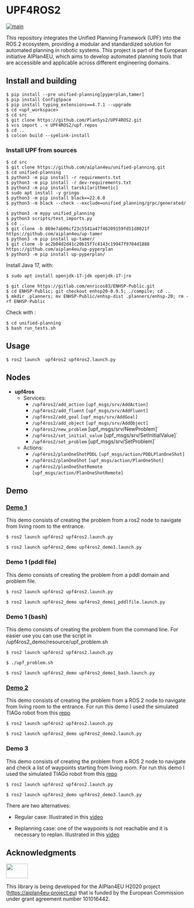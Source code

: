 # UPF4ROS2

[![main](https://github.com/PlanSys2/UPF4ROS2/actions/workflows/main.yaml/badge.svg)](https://github.com/PlanSys2/UPF4ROS2/actions/workflows/main.yaml)

This repository integrates the Unified Planning Framework (UPF) into the ROS 2 ecosystem, providing a modular and standardized solution for automated planning in robotic systems. This project is part of the European initiative AIPlan4EU, which aims to develop automated planning tools that are accessible and applicable across different engineering domains.

## Install and building

```
$ pip install --pre unified-planning[pyperplan,tamer]
$ pip install ConfigSpace
$ pip install typing_extensions==4.7.1 --upgrade
$ cd <upf_workspace>
$ cd src
$ git clone https://github.com/PlanSys2/UPF4ROS2.git
$ vcs import . < UPF4ROS2/upf.repos
$ cd ..
$ colcon build --symlink-install
```

### Install UPF from sources

```
$ cd src
$ git clone https://github.com/aiplan4eu/unified-planning.git
$ cd unified-planning
$ python3 -m pip install -r requirements.txt
$ python3 -m pip install -r dev-requirements.txt
$ python3 -m pip install tarski[arithmetic]
$ sudo apt install -y gringo
$ python3 -m pip install black==22.6.0
$ python3 -m black --check --exclude=unified_planning/grpc/generated/ .
$ python3 -m mypy unified_planning
$ python3 scripts/test_imports.py
$ cd ..
$ git clone -b 869e7ab06cf23c5541a47f46209159fd51d8021f https://github.com/aiplan4eu/up-tamer
$ python3 -m pip install up-tamer/
$ git clone -b ac2b04d2d41c20b15f7c4143c19947f9704d1888 https://github.com/aiplan4eu/up-pyperplan
$ python3 -m pip install up-pyperplan/
```

Install Java 17, with:

```
$ sudo apt install openjdk-17-jdk openjdk-17-jre
```

```
$ git clone https://gitlab.com/enricos83/ENHSP-Public.git
$ cd ENHSP-Public; git checkout enhsp20-0.9.5; ./compile; cd ..
$ mkdir .planners; mv ENHSP-Public/enhsp-dist .planners/enhsp-20; rm -rf ENHSP-Public
```

Check with :

```
$ cd unified-planning
$ bash run_tests.sh
```

## Usage

`$ ros2 launch  upf4ros2 upf4ros2.launch.py`

## Nodes

- **upf4ros**
  - Services:
    - `/upf4ros2/add_action` `[upf_msgs/srv/AddAction]`
    - `/upf4ros2/add_fluent` `[upf_msgs/srv/AddFluent]`
    - `/upf4ros2/add_goal` `[upf_msgs/srv/AddGoal]`
    - `/upf4ros2/add_object` `[upf_msgs/srv/AddObject]`
    - `/upf4ros2/new_problem` [upf_msgs/srv/NewProblem]`
    - `/upf4ros2/set_initial_value` [upf_msgs/srv/SetInitialValue]`
    - `/upf4ros2/set_problem` [upf_msgs/srv/SetProblem]`
  - Actions:
    - `/upf4ros2/planOneShotPDDL` `[upf_msgs/action/PDDLPlanOneShot]`
    - `/upf4ros2/planOneShot` `[upf_msgs/action/PlanOneShot]`
    - `/upf4ros2/planOneShotRemote` `[upf_msgs/action/PlanOneShotRemote]`

## Demo

### [Demo 1](https://www.youtube.com/watch?v=fObz6H1DnXs)

This demo consists of creating the problem from a ros2 node to navigate from living room to the entrance.

`$ ros2 launch upf4ros2 upf4ros2.launch.py`

`$ ros2 launch upf4ros2_demo upf4ros2_demo1.launch.py`

### Demo 1 (pddl file)

This demo consists of creating the problem from a pddl domain and problem file.

`$ ros2 launch upf4ros2 upf4ros2.launch.py`

`$ ros2 launch upf4ros2_demo upf4ros2_demo1_pddlfile.launch.py`

### Demo 1 (bash)

This demo consists of creating the problem from the command line. For easier use you can use the script in /upf4ros2_demo/resource/upf_problem.sh

`$ ros2 launch upf4ros2 upf4ros2.launch.py`

`$ ./upf_problem.sh`

`$ ros2 launch upf4ros2_demo upf4ros2_demo1_bash.launch.py`

### [Demo 2](https://www.youtube.com/watch?v=HJ46htSfPZY)

This demo consists of creating the problem from a ROS 2 node to navigate from living room to the entrance.
For run this demo I used the simulated TIAGo robot from this [repo](https://github.com/jmguerreroh/ros2_computer_vision)

`$ ros2 launch upf4ros2 upf4ros2.launch.py`

`$ ros2 launch upf4ros2_demo upf4ros2_demo2.launch.py`

### Demo 3

This demo consists of creating the problem from a ROS 2 node to navigate and check a list of waypoints starting from living room.
For run this demo I used the simulated TIAGo robot from this [repo](https://github.com/jmguerreroh/ros2_computer_vision)

`$ ros2 launch upf4ros2 upf4ros2.launch.py`

`$ ros2 launch upf4ros2_demo upf4ros2_demo3.launch.py`

There are two alternatives:

- Regular case: Illustrated in this [video](https://youtu.be/2nKqxGYlHk8)

- Replanning case: one of the waypoints is not reachable and it is necessary to replan. Illustrated in this [video](https://youtu.be/UJncg7GPCro)

## Acknowledgments

<img src="https://www.aiplan4eu-project.eu/wp-content/uploads/2021/07/euflag.png" width="60" height="40">

This library is being developed for the AIPlan4EU H2020 project (https://aiplan4eu-project.eu) that is funded by the European Commission under grant agreement number 101016442.
